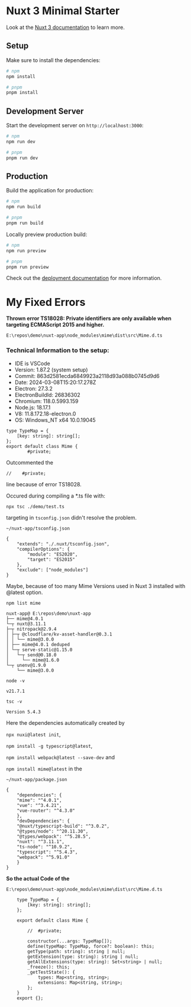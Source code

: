 # Nuxt 3 Minimal Starter

Look at the [Nuxt 3 documentation](https://nuxt.com/docs/getting-started/introduction) to learn more.

## Setup

Make sure to install the dependencies:

```bash
# npm
npm install

# pnpm
pnpm install
```

## Development Server

Start the development server on `http://localhost:3000`:

```bash
# npm
npm run dev

# pnpm
pnpm run dev
```

## Production

Build the application for production:

```bash
# npm
npm run build

# pnpm
pnpm run build
```

Locally preview production build:

```bash
# npm
npm run preview

# pnpm
pnpm run preview
```

Check out the [deployment documentation](https://nuxt.com/docs/getting-started/deployment) for more information.

# My Fixed Errors
**Thrown error TS18028: 
Private identifiers are only available when 
targeting ECMAScript 2015 and higher.**

`E:\repos\demo\nuxt-app\node_modules\mime\dist\src\Mime.d.ts`

### Technical Information to the setup: ###
* IDE is VSCode
* Version: 1.87.2 (system setup)
* Commit: 863d2581ecda6849923a2118d93a088b0745d9d6
* Date: 2024-03-08T15:20:17.278Z
* Electron: 27.3.2
* ElectronBuildId: 26836302
* Chromium: 118.0.5993.159
* Node.js: 18.17.1
* V8: 11.8.172.18-electron.0
* OS: Windows_NT x64 10.0.19045


```
type TypeMap = {
    [key: string]: string[];
};
export default class Mime {
        #private;
```
    
Outcommented the 

    //    #private;

line because of error TS18028.
    
Occured during compiling a *.ts file with:
    
`npx tsc ./demo/test.ts`
    
targeting in `tsconfig.json` didn't resolve the problem. 
  

`~/nuxt-app/tsconfig.json`   
```     
{
    "extends": "./.nuxt/tsconfig.json",
    "compilerOptions": {
        "module": "ES2020",
        "target": "ES2015"
    },
    "exclude": ["node_modules"]
}
```
Maybe, because of too many Mime Versions used
in Nuxt 3 installed with @latest option.

`npm list mime` 

    nuxt-app@ E:\repos\demo\nuxt-app
    ├── mime@4.0.1
    └─┬ nuxt@3.11.1
    ├─┬ nitropack@2.9.4
    │ ├─┬ @cloudflare/kv-asset-handler@0.3.1
    │ │ └── mime@3.0.0
    │ ├── mime@4.0.1 deduped
    │ └─┬ serve-static@1.15.0
    │   └─┬ send@0.18.0
    │     └── mime@1.6.0
    └─┬ unenv@1.9.0
        └── mime@3.0.0

`node -v`
```
v21.7.1
```

`tsc -v`
```
Version 5.4.3
 ```   
Here the dependencies automatically created by

`npx nuxi@latest init`,

`npm install -g typescript@latest`,

`npm install webpack@latest --save-dev` and

`npm install mime@latest` in the

`~/nuxt-app/package.json`
```
{
    "dependencies": {
    "mime": "^4.0.1",
    "vue": "^3.4.21",
    "vue-router": "^4.3.0"
    },
    "devDependencies": {
    "@nuxt/typescript-build": "^3.0.2",
    "@types/node": "^20.11.30",
    "@types/webpack": "^5.28.5",
    "nuxt": "^3.11.1",
    "ts-node": "^10.9.2",
    "typescript": "^5.4.3",
    "webpack": "^5.91.0"
    }
}
```
**So the actual Code of the**
  
  `E:\repos\demo\nuxt-app\node_modules\mime\dist\src\Mime.d.ts`

```
    type TypeMap = {
        [key: string]: string[];
    };
    
    export default class Mime {
        
        //  #private;

        constructor(...args: TypeMap[]);
        define(typeMap: TypeMap, force?: boolean): this;
        getType(path: string): string | null;
        getExtension(type: string): string | null;
        getAllExtensions(type: string): Set<string> | null;
        _freeze(): this;
        _getTestState(): {
            types: Map<string, string>;
            extensions: Map<string, string>;
        };
    }
    export {};

